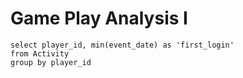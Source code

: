 # Game Play Analysis I

```
select player_id, min(event_date) as 'first_login'
from Activity
group by player_id
```
